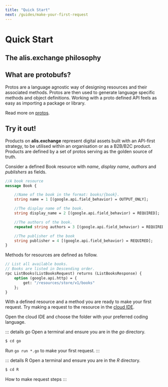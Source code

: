 ```yaml
---
title: "Quick Start"
next: /guides/make-your-first-request
---
```

# Quick Start

## The alis.exchange philosophy

 

## What are protobufs?

Protos are a language agnostic way of designing resources and their associated methods. Protos are then used to generate language specific methods and object definitions. Working with a proto defined API feels as easy as importing a package or library.


Read more on [protos](/other-resources/other-resources.md).
## Try it out!

Products on **alis.exchange** represent digital assets built with an API-first strategy, to be utilised within an organisation or as a B2B/B2C product. Products are defined by a set of protos serving as the golden source of truth.

Consider a defined Book resource with _name_, _display name_, _authors_ and _publishers_ as fields.

```protobuf
//A book resource
message Book {

	//Name of the book in the format: books/{book}.
	string name = 1 [(google.api.field_behavior) = OUTPUT_ONLY];

	//The display name of the book.
	string display_name = 2 [(google.api.field_behavior) = REQUIRED];

	//The authors of the book.
	repeated string authors = 3 [(google.api.field_behavior) = REQUIRED];

	//The publisher of the book
	string publisher = 4 [(google.api.field_behavior) = REQUIRED];
}
```

Methods for resources are defined as follow.

```protobuf
// List all available books.
// Books are listed in Descending order.
rpc ListBooks(ListBooksRequest) returns (ListBooksResponse) {
    option (google.api.http) = {
        get: "/resources/store/v1/books"
    };
}
```
With a defined resource and a method you are ready to make your first request.  Try making a request to the resource in the <a href="https://gitpod.io#snapshot/af3ee030-3a00-4475-9e77-39cba398b44f" target="blank">cloud IDE</a>.

Open the cloud IDE and choose the folder with your preferred coding language.

::: details go
Open a terminal and ensure you are in the _go_ directory. 

```sh
$ cd go
```

Run `go run *.go` to make your first request.
:::

::: details R
Open a terminal and ensure you are in the _R_ directory. 

```sh
$ cd R
```

How to make request steps
:::

